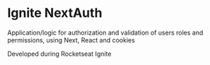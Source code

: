 # Ignite NextAuth

Application/logic for authorization and validation of users roles and permissions, using  Next, React and cookies

Developed during Rocketseat Ignite
